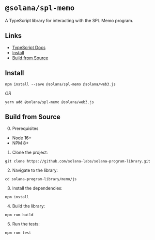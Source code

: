 # `@solana/spl-memo`

A TypeScript library for interacting with the SPL Memo program.

## Links

-   [TypeScript Docs](https://solana-labs.github.io/solana-program-library/memo/js/)
-   [Install](#install)
-   [Build from Source](#build-from-source)

## Install

```shell
npm install --save @solana/spl-memo @solana/web3.js
```

_OR_

```shell
yarn add @solana/spl-memo @solana/web3.js
```

## Build from Source

0. Prerequisites

-   Node 16+
-   NPM 8+

1. Clone the project:

```shell
git clone https://github.com/solana-labs/solana-program-library.git
```

2. Navigate to the library:

```shell
cd solana-program-library/memo/js
```

3. Install the dependencies:

```shell
npm install
```

4. Build the library:

```shell
npm run build
```

5. Run the tests:

```shell
npm run test
```
